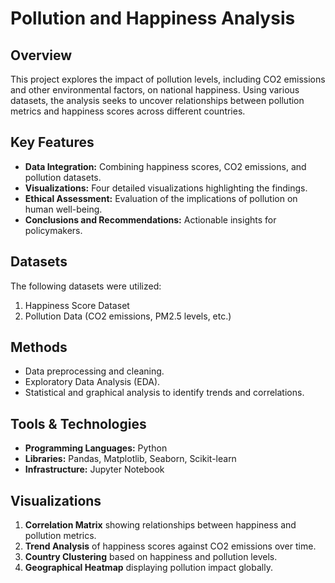 # Pollution and Happiness Analysis

## Overview
This project explores the impact of pollution levels, including CO2 emissions and other environmental factors, on national happiness. Using various datasets, the analysis seeks to uncover relationships between pollution metrics and happiness scores across different countries.

## Key Features
- **Data Integration:** Combining happiness scores, CO2 emissions, and pollution datasets.
- **Visualizations:** Four detailed visualizations highlighting the findings.
- **Ethical Assessment:** Evaluation of the implications of pollution on human well-being.
- **Conclusions and Recommendations:** Actionable insights for policymakers.

## Datasets
The following datasets were utilized:
1. Happiness Score Dataset
2. Pollution Data (CO2 emissions, PM2.5 levels, etc.)

## Methods
- Data preprocessing and cleaning.
- Exploratory Data Analysis (EDA).
- Statistical and graphical analysis to identify trends and correlations.

## Tools & Technologies
- **Programming Languages:** Python
- **Libraries:** Pandas, Matplotlib, Seaborn, Scikit-learn
- **Infrastructure:** Jupyter Notebook

## Visualizations
1. **Correlation Matrix** showing relationships between happiness and pollution metrics.
2. **Trend Analysis** of happiness scores against CO2 emissions over time.
3. **Country Clustering** based on happiness and pollution levels.
4. **Geographical Heatmap** displaying pollution impact globally.

